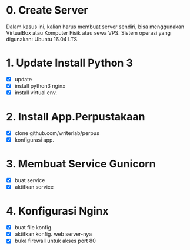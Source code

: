 # 0. Create Server
Dalam kasus ini, kalian harus membuat server sendiri, bisa menggunakan VirtualBox atau Komputer Fisik atau sewa VPS.
Sistem operasi yang digunakan: Ubuntu 16.04 LTS.

# 1. Update Install Python 3
- [x] update
- [x] install python3 nginx
- [x] install virtual env.

# 2. Install App.Perpustakaan
- [x] clone github.com/writerlab/perpus
- [x] konfigurasi app.

# 3. Membuat Service Gunicorn
- [x] buat service
- [x] aktifkan service

# 4. Konfigurasi Nginx
- [x] buat file konfig.
- [x] aktifkan konfig. web server-nya
- [x] buka firewall untuk akses port 80
